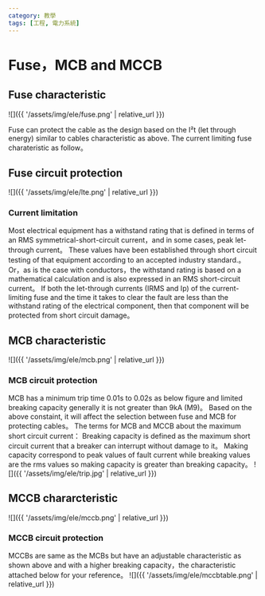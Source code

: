 ```yaml
---
category: 教學
tags: [工程, 電力系統]
---
```


# Fuse，MCB and MCCB

## Fuse characteristic

![]({{ '/assets/img/ele/fuse.png' | relative_url }})

Fuse can protect the cable as the design based on the I²t (let through energy) similar to cables characteristic as above. The current limiting fuse charateristic as follow。

## Fuse circuit protection

![]({{ '/assets/img/ele/lte.png' | relative_url }})

### Current limitation
Most electrical equipment has a withstand rating that is defined in terms of an RMS symmetrical-short-circuit current，and in some cases, peak let-through current。 These values have been established through short circuit testing of that equipment according to an accepted industry standard.。Or，as is the case with conductors，the withstand rating is based on a mathematical calculation and is also expressed in an RMS short-circuit current。
If both the let-through currents (IRMS and Ip) of the current-limiting fuse and the time it takes to clear the fault are less than the withstand rating of the electrical component, then that component will be protected from short circuit damage。

## MCB characteristic
![]({{ '/assets/img/ele/mcb.png' | relative_url }})
### MCB circuit protection

MCB has a minimum trip time 0.01s to 0.02s as below figure and limited breaking capacity generally it is not greater than 9kA (M9)。
Based on the above constaint, it will affect the selection between fuse and MCB for protecting cables。
The terms for MCB and MCCB about the maximum short circuit current：
Breaking capacity is defined as the maximum short circuit current that a breaker can interrupt without damage to it。
Making capacity correspond to peak values of fault current while breaking values are the rms values so making capacity is greater than breaking capacity。
![]({{ '/assets/img/ele/trip.jpg' | relative_url }})

## MCCB chararcteristic
![]({{ '/assets/img/ele/mccb.png' | relative_url }})
### MCCB circuit protection
MCCBs are same as the MCBs but have an adjustable characteristic as shown above and with a higher breaking capacity，the characteristic attached below for your reference。
![]({{ '/assets/img/ele/mccbtable.png' | relative_url }})